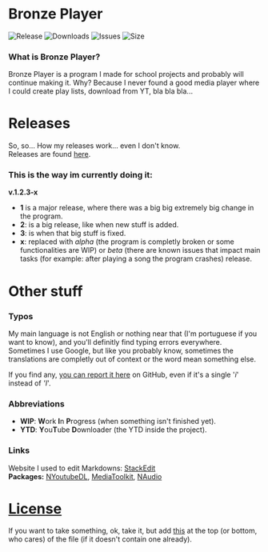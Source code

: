 
# Bronze Player
![Release](https://img.shields.io/github/release-pre/Milkenm/BronzePlayer.svg?style=flat-square)
![Downloads](https://img.shields.io/github/downloads/Milkenm/BronzePlayer/total.svg?style=flat-square)
![Issues](https://img.shields.io/github/issues/Milkenm/BronzePlayer.svg?style=flat-square)
![Size](https://img.shields.io/github/repo-size/Milkenm/BronzePlayer.svg?style=flat-square)

### What is Bronze Player?
Bronze Player is a program I made for school projects and probably will continue making it. Why? Because I never found a good media player where I could create play lists, download from YT, bla bla bla...










# Releases
So, so... How my releases work... even I don't know.\
Releases are found [here](https://goo.gl/yWPT2H).



### This is the way im currently doing it:
**v.1.2.3-x**
* **1** is a major release, where there was a big big extremely big change in the program.
* **2**: is a big release, like when new stuff is added.
* **3**: is when that big stuff is fixed.
* **x**: replaced with *alpha* (the program is completly broken or some functionalities are WIP) or *beta* (there are known issues that impact main tasks (for example: after playing a song the program crashes) release.
# Other stuff
### Typos
My main language is not English or nothing near that (I'm portuguese if you want to know), and you'll definitly find typing errors everywhere.
Sometimes I use Google, but like you probably know, sometimes the translations are completly out of context or the word mean something else.

If  you find any, [you can report it here](https://github.com/Milkenm/BronzePlayer/issues) on GitHub, even if it's a single '*i*' instead of *'I*'.





### Abbreviations
* **WIP**: **W**ork **I**n **P**rogress (when something isn't finished yet).
* **YTD**: **Y**ou**T**ube **D**ownloader (the YTD inside the project).





### Links
Website I used to edit Markdowns: [StackEdit](https://stackedit.io/)\
**Packages:**
[NYoutubeDL](https://www.nuget.org/packages/NYoutubeDL),
[MediaToolkit](https://www.nuget.org/packages/MediaToolkit),
[NAudio](https://www.nuget.org/packages/NAudio/1.9.0-preview2)





# [License](https://github.com/Milkenm/BronzePlayer/blob/master/LICENSE.txt)
If you want to take something, ok, take it, but add [this](https://github.com/Milkenm/BronzePlayer/blob/master/LICENSE.txt) at the top (or bottom, who cares) of the file (if it doesn't contain one already).
